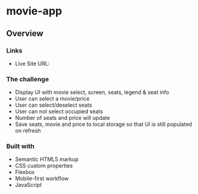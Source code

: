 # movie-app

## Overview

### Links

- Live Site URL:  


### The challenge

- Display UI with movie select, screen, seats, legend & seat info
- User can select a movie/price
- User can select/deselect seats
- User can not select occupied seats
- Number of seats and price will update
- Save seats, movie and price to local storage so that UI is still populated on refresh


### Built with

- Semantic HTML5 markup
- CSS custom properties
- Flexbox
- Mobile-first workflow
- JavaScript
